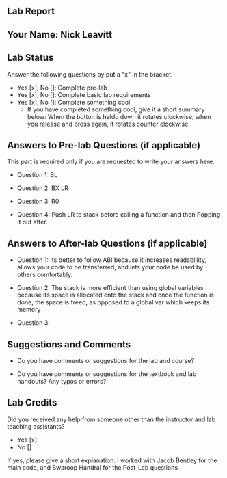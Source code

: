 ##  Lab Report ##

Your Name: Nick Leavitt
-----------


Lab Status
-------
Answer the following questions by put a "x" in the bracket.
- Yes [x], No []: Complete pre-lab
- Yes [x], No []: Complete basic lab requirements
- Yes [x], No []: Complete something cool
  - If you have completed something cool, give it a short summary below: 
    When the button is heldo down it rotates clockwise, when you release and press again, it rotates counter clockwise.

Answers to Pre-lab Questions (if applicable)
-------
This part is required only if you are requested to write your answers here. 

* Question 1:
  BL

* Question 2:
  BX LR

* Question 3:
  R0
* Question 4:
  Push LR to stack before calling a function and then Popping it out after.

Answers to After-lab Questions (if applicable)
-------

* Question 1:
  Its better to follow ABI because it increases readablility, allows your code to be transferred, and lets your code be used by others comfortably.

* Question 2:
  The stack is more efficient than using global variables because its space is allocated onto the stack and once the function is done, the space is freed, as opposed to a global var which keeps its memory

* Question 3:


Suggestions and Comments
-------

* Do you have comments or suggestions for the lab and course?


* Do you have comments or suggestions for the textbook and lab handouts? Any typos or errors?



Lab Credits
-------
Did you received any help from someone other than the instructor and lab teaching assistants?
- Yes [x]
- No []

If yes, please give a short explanation.
  I worked with Jacob Bentley for the main code, and Swaroop Handral for the Post-Lab questions
